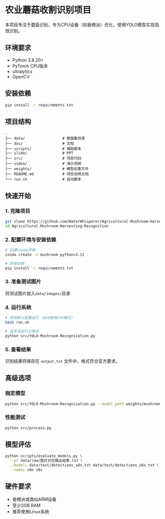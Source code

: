 # 农业蘑菇收割识别项目

本项目专注于蘑菇识别，专为CPU设备（如香橙派）优化，使用YOLO模型实现高效识别。

## 环境要求

- Python 3.8.20+
- PyTorch CPU版本
- ultralytics
- OpenCV

## 安装依赖

```bash
pip install -r requirements.txt
```

## 项目结构

```plaintext
.
├── data/                 # 数据集目录
├── doc/                  # 文档
├── scripts/              # 辅助脚本
├── slide/                # PPT 
├── src/                  # 项目代码
├── video/                # 演示视频
├── weights/              # 模型权重文件
├── README.md             # 项目说明文档
└── run.sh                # 启动脚本 
```

## 快速开始

### 1. 克隆项目

```bash
git clone https://github.com/WaterWhisperer/Agricultural-Mushroom-Harvesting-Recognition.git
cd Agricultural-Mushroom-Harvesting-Recognition
```

### 2. 配置环境与安装依赖

```bash
# 创建conda环境
conda create -n mushroom python=3.11

# 安装依赖
pip install -r requirements.txt
```

### 3. 准备测试图片

将测试图片放入`data/images/`目录

### 4. 运行系统

```bash
# 使用默认配置运行（自动使用CPU模式）
bash run.sh

# 或手动运行主程序
python src/YOLO-Mushroom-Recognization.py
```

### 5. 查看结果

识别结果将保存在 `output.txt` 文件中，格式符合官方要求。

## 高级选项

### 指定模型

```bash
python src/YOLO-Mushroom-Recognization.py --model_path weights/mushroom_v8n.pt
```

### 性能测试

```bash
python src/process.py
```

## 模型评估

```bash
python scripts/evaluate_models.py \
  --gt data/raw/图片对应输出结果.txt \
  --models data/test/detections_v8n.txt data/test/detections_v8s.txt \
  --names v8n v8s
```

## 硬件要求

- 香橙派或类似ARM设备
- 至少2GB RAM
- 推荐使用Linux系统
